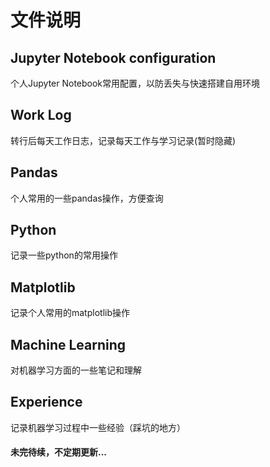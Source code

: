 # 文件说明

## Jupyter Notebook configuration
个人Jupyter Notebook常用配置，以防丢失与快速搭建自用环境

## Work Log
转行后每天工作日志，记录每天工作与学习记录(暂时隐藏)

## Pandas
个人常用的一些pandas操作，方便查询

## Python

记录一些python的常用操作

## Matplotlib

记录个人常用的matplotlib操作

## Machine Learning

对机器学习方面的一些笔记和理解

## Experience

记录机器学习过程中一些经验（踩坑的地方）

####  未完待续，不定期更新...

